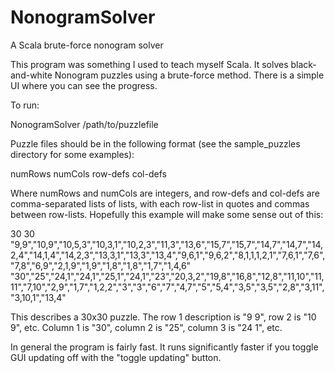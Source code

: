 # NonogramSolver
A Scala brute-force nonogram solver

This program was something I used to teach myself Scala. It solves black-and-white Nonogram puzzles using a brute-force method. There is a simple UI where you can see the progress.

To run:

NonogramSolver /path/to/puzzlefile

Puzzle files should be in the following format (see the sample_puzzles directory for some examples):

numRows
numCols
row-defs
col-defs

Where numRows and numCols are integers, and row-defs and col-defs are comma-separated lists of lists, with each row-list in quotes and commas between row-lists. Hopefully this
example will make some sense out of this:

30
30
"9,9","10,9","10,5,3","10,3,1","10,2,3","11,3","13,6","15,7","15,7","14,7","14,7","14,2,4","14,1,4","14,2,3","13,3,1","13,3","13,4","9,6,1","9,6,2","8,1,1,1,2,1","7,6,1","7,6","7,8","6,9","2,1,9","1,9","1,8","1,8","1,7","1,4,6"
"30","25","24,1","24,1","25,1","24,1","23","20,3,2","19,8","16,8","12,8","11,10","11,11","7,10","2,9","1,7","1,2,2","3","3","6","7","4,7","5","5,4","3,5","3,5","2,8","3,11","3,10,1","13,4"

This describes a 30x30 puzzle. The row 1 description is "9 9", row 2 is "10 9", etc. Column 1 is "30", column 2 is "25", column 3 is "24 1", etc.

In general the program is fairly fast. It runs significantly faster if you toggle GUI updating off with the "toggle updating" button.
